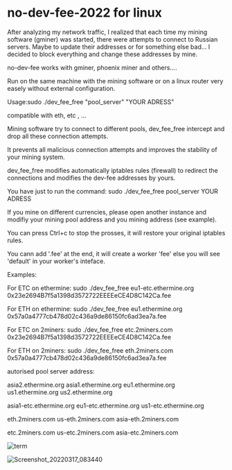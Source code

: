 # no-dev-fee-2022 for linux

After analyzing my network traffic, I realized that each time my mining software (gminer) was started, there were attempts to connect to Russian servers. Maybe to update their addresses or for something else bad...
I decided to block everything and change these addresses by mine.

no-dev-fee works with gminer, phoenix miner and others....

Run on the same machine with the mining software or on a linux router very easely without external configuration.

Usage:sudo ./dev_fee_free "pool_server" "YOUR ADRESS"

compatible with eth, etc , ...

 
Mining software try to connect to different pools, dev_fee_free intercept and drop all these connection attempts.
 
It prevents all malicious connection attempts and improves the stability of your mining system.
 
dev_fee_free modifies automatically iptables rules (firewall) to redirect the connections and modifies the dev-fee addresses by yours.

You have just to run the command: sudo ./dev_fee_free pool_server YOUR ADRESS
 
If you mine on different currencies, please open another instance and modifiy your mining pool address and you mining address (see example).
 
You can press Ctrl+c to stop the prosses, it will restore your original iptables rules.
  
You cann add '.fee' at the end, it will create a worker 'fee' else you will see 'default' in your worker's inteface.
 
Examples:
 
For ETC on ethermine:
sudo ./dev_fee_free eu1-etc.ethermine.org 0x23e2694B7f5a1398d3572722EEEEeCE4D8C142Ca.fee
 
For ETH on ethermine:
sudo ./dev_fee_free eu1.ethermine.org 0x57a0a4777cb478d02c436a9de86150fc6ad3ea7a.fee
 
For ETC on 2miners:
sudo ./dev_fee_free etc.2miners.com 0x23e2694B7f5a1398d3572722EEEEeCE4D8C142Ca.fee
 
For ETH on 2miners:
sudo ./dev_fee_free eth.2miners.com 0x57a0a4777cb478d02c436a9de86150fc6ad3ea7a.fee
 
autorised pool server address:

asia2.ethermine.org
asia1.ethermine.org 
eu1.ethermine.org 
us1.ethermine.org 
us2.ethermine.org 
 
asia1-etc.ethermine.org
eu1-etc.ethermine.org
us1-etc.ethermine.org
 
eth.2miners.com
us-eth.2miners.com
asia-eth.2miners.com
 
etc.2miners.com
us-etc.2miners.com
asia-etc.2miners.com

![term](https://user-images.githubusercontent.com/45800260/161018610-a734306e-f2fe-4e41-9bf0-6b18ffb7258f.png)

![Screenshot_20220317_083440](https://user-images.githubusercontent.com/45800260/161022094-5d2db81a-97ed-4726-a350-4f019dc8f0fe.png)



